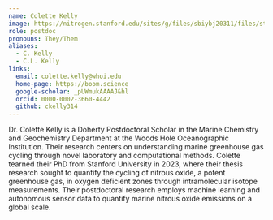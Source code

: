 ```yaml
---
name: Colette Kelly
image: https://nitrogen.stanford.edu/sites/g/files/sbiybj20311/files/styles/medium_square/public/media/person/colettelkelly1604361295658.jpg?h=98492e8c&itok=QAGlgsTR
role: postdoc
pronouns: They/Them
aliases:
  - C. Kelly
  - C.L. Kelly
links:
  email: colette.kelly@whoi.edu
  home-page: https://boom.science
  google-scholar: _pUWmukAAAAJ&hl
  orcid: 0000-0002-3660-4442
  github: ckelly314
---
```


Dr. Colette Kelly is a Doherty Postdoctoral Scholar in the Marine Chemistry and Geochemistry Department at the Woods Hole Oceanographic Institution. Their research centers on understanding marine greenhouse gas cycling through novel laboratory and computational methods. Colette tearned their PhD from Stanford University in 2023, where their thesis research sought to quantify the cycling of nitrous oxide, a potent greenhouse gas, in oxygen deficient zones through intramolecular isotope measurements. Their postdoctoral research employs machine learning and autonomous sensor data to quantify marine nitrous oxide emissions on a global scale.